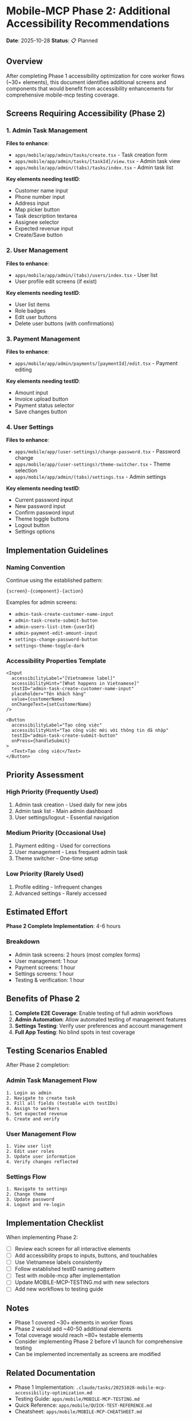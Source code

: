 # Mobile-MCP Phase 2: Additional Accessibility Recommendations

**Date**: 2025-10-28
**Status**: 📋 Planned

## Overview

After completing Phase 1 accessibility optimization for core worker flows (~30+ elements), this document identifies additional screens and components that would benefit from accessibility enhancements for comprehensive mobile-mcp testing coverage.

## Screens Requiring Accessibility (Phase 2)

### 1. Admin Task Management

**Files to enhance**:
- `apps/mobile/app/admin/tasks/create.tsx` - Task creation form
- `apps/mobile/app/admin/tasks/[taskId]/view.tsx` - Admin task view
- `apps/mobile/app/admin/(tabs)/tasks/index.tsx` - Admin task list

**Key elements needing testID**:
- Customer name input
- Phone number input
- Address input
- Map picker button
- Task description textarea
- Assignee selector
- Expected revenue input
- Create/Save button

### 2. User Management

**Files to enhance**:
- `apps/mobile/app/admin/(tabs)/users/index.tsx` - User list
- User profile edit screens (if exist)

**Key elements needing testID**:
- User list items
- Role badges
- Edit user buttons
- Delete user buttons (with confirmations)

### 3. Payment Management

**Files to enhance**:
- `apps/mobile/app/admin/payments/[paymentId]/edit.tsx` - Payment editing

**Key elements needing testID**:
- Amount input
- Invoice upload button
- Payment status selector
- Save changes button

### 4. User Settings

**Files to enhance**:
- `apps/mobile/app/(user-settings)/change-password.tsx` - Password change
- `apps/mobile/app/(user-settings)/theme-switcher.tsx` - Theme selection
- `apps/mobile/app/admin/(tabs)/settings.tsx` - Admin settings

**Key elements needing testID**:
- Current password input
- New password input
- Confirm password input
- Theme toggle buttons
- Logout button
- Settings options

## Implementation Guidelines

### Naming Convention
Continue using the established pattern:
```
{screen}-{component}-{action}
```

Examples for admin screens:
- `admin-task-create-customer-name-input`
- `admin-task-create-submit-button`
- `admin-users-list-item-{userId}`
- `admin-payment-edit-amount-input`
- `settings-change-password-button`
- `settings-theme-toggle-dark`

### Accessibility Properties Template

```tsx
<Input
  accessibilityLabel="[Vietnamese label]"
  accessibilityHint="[What happens in Vietnamese]"
  testID="admin-task-create-customer-name-input"
  placeholder="Tên khách hàng"
  value={customerName}
  onChangeText={setCustomerName}
/>

<Button
  accessibilityLabel="Tạo công việc"
  accessibilityHint="Tạo công việc mới với thông tin đã nhập"
  testID="admin-task-create-submit-button"
  onPress={handleSubmit}
>
  <Text>Tạo công việc</Text>
</Button>
```

## Priority Assessment

### High Priority (Frequently Used)
1. Admin task creation - Used daily for new jobs
2. Admin task list - Main admin dashboard
3. User settings/logout - Essential navigation

### Medium Priority (Occasional Use)
1. Payment editing - Used for corrections
2. User management - Less frequent admin task
3. Theme switcher - One-time setup

### Low Priority (Rarely Used)
1. Profile editing - Infrequent changes
2. Advanced settings - Rarely accessed

## Estimated Effort

**Phase 2 Complete Implementation**: 4-6 hours

### Breakdown
- Admin task screens: 2 hours (most complex forms)
- User management: 1 hour
- Payment screens: 1 hour
- Settings screens: 1 hour
- Testing & verification: 1 hour

## Benefits of Phase 2

1. **Complete E2E Coverage**: Enable testing of full admin workflows
2. **Admin Automation**: Allow automated testing of management features
3. **Settings Testing**: Verify user preferences and account management
4. **Full App Testing**: No blind spots in test coverage

## Testing Scenarios Enabled

After Phase 2 completion:

### Admin Task Management Flow
```
1. Login as admin
2. Navigate to create task
3. Fill all fields (testable with testIDs)
4. Assign to workers
5. Set expected revenue
6. Create and verify
```

### User Management Flow
```
1. View user list
2. Edit user roles
3. Update user information
4. Verify changes reflected
```

### Settings Flow
```
1. Navigate to settings
2. Change theme
3. Update password
4. Logout and re-login
```

## Implementation Checklist

When implementing Phase 2:

- [ ] Review each screen for all interactive elements
- [ ] Add accessibility props to inputs, buttons, and touchables
- [ ] Use Vietnamese labels consistently
- [ ] Follow established testID naming pattern
- [ ] Test with mobile-mcp after implementation
- [ ] Update MOBILE-MCP-TESTING.md with new selectors
- [ ] Add new workflows to testing guide

## Notes

- Phase 1 covered ~30+ elements in worker flows
- Phase 2 would add ~40-50 additional elements
- Total coverage would reach ~80+ testable elements
- Consider implementing Phase 2 before v1 launch for comprehensive testing
- Can be implemented incrementally as screens are modified

## Related Documentation

- Phase 1 Implementation: `.claude/tasks/20251028-mobile-mcp-accessibility-optimization.md`
- Testing Guide: `apps/mobile/MOBILE-MCP-TESTING.md`
- Quick Reference: `apps/mobile/QUICK-TEST-REFERENCE.md`
- Cheatsheet: `apps/mobile/MOBILE-MCP-CHEATSHEET.md`